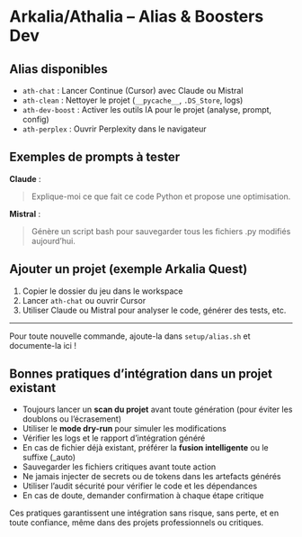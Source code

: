 # Arkalia/Athalia – Alias & Boosters Dev

## Alias disponibles

- `ath-chat` : Lancer Continue (Cursor) avec Claude ou Mistral
- `ath-clean` : Nettoyer le projet (`__pycache__`, `.DS_Store`, logs)
- `ath-dev-boost` : Activer les outils IA pour le projet (analyse, prompt, config)
- `ath-perplex` : Ouvrir Perplexity dans le navigateur

## Exemples de prompts à tester

**Claude** :
> Explique-moi ce que fait ce code Python et propose une optimisation.

**Mistral** :
> Génère un script bash pour sauvegarder tous les fichiers .py modifiés aujourd’hui.

## Ajouter un projet (exemple Arkalia Quest)
1. Copier le dossier du jeu dans le workspace
2. Lancer `ath-chat` ou ouvrir Cursor
3. Utiliser Claude ou Mistral pour analyser le code, générer des tests, etc.

---

Pour toute nouvelle commande, ajoute-la dans `setup/alias.sh` et documente-la ici !

## Bonnes pratiques d’intégration dans un projet existant

- Toujours lancer un **scan du projet** avant toute génération (pour éviter les doublons ou l’écrasement)
- Utiliser le **mode dry-run** pour simuler les modifications
- Vérifier les logs et le rapport d’intégration généré
- En cas de fichier déjà existant, préférer la **fusion intelligente** ou le suffixe (_auto)
- Sauvegarder les fichiers critiques avant toute action
- Ne jamais injecter de secrets ou de tokens dans les artefacts générés
- Utiliser l’audit sécurité pour vérifier le code et les dépendances
- En cas de doute, demander confirmation à chaque étape critique

Ces pratiques garantissent une intégration sans risque, sans perte, et en toute confiance, même dans des projets professionnels ou critiques.
